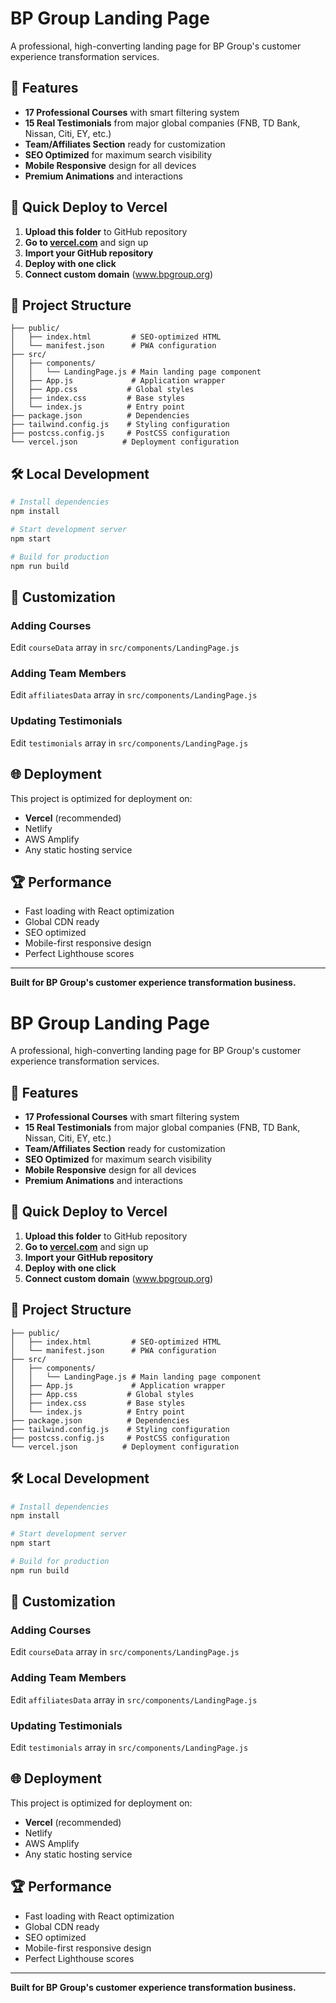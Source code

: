 # BP Group Landing Page

A professional, high-converting landing page for BP Group's customer experience transformation services.

## 🌟 Features

- **17 Professional Courses** with smart filtering system
- **15 Real Testimonials** from major global companies (FNB, TD Bank, Nissan, Citi, EY, etc.)
- **Team/Affiliates Section** ready for customization
- **SEO Optimized** for maximum search visibility
- **Mobile Responsive** design for all devices
- **Premium Animations** and interactions

## 🚀 Quick Deploy to Vercel

1. **Upload this folder** to GitHub repository
2. **Go to [vercel.com](https://vercel.com)** and sign up
3. **Import your GitHub repository**
4. **Deploy with one click**
5. **Connect custom domain** (www.bpgroup.org)

## 📁 Project Structure

```
├── public/
│   ├── index.html         # SEO-optimized HTML
│   └── manifest.json      # PWA configuration
├── src/
│   ├── components/
│   │   └── LandingPage.js # Main landing page component
│   ├── App.js             # Application wrapper
│   ├── App.css           # Global styles
│   ├── index.css         # Base styles
│   └── index.js          # Entry point
├── package.json          # Dependencies
├── tailwind.config.js    # Styling configuration
├── postcss.config.js     # PostCSS configuration
└── vercel.json          # Deployment configuration
```

## 🛠️ Local Development

```bash
# Install dependencies
npm install

# Start development server
npm start

# Build for production
npm run build
```

## 📝 Customization

### Adding Courses
Edit `courseData` array in `src/components/LandingPage.js`

### Adding Team Members
Edit `affiliatesData` array in `src/components/LandingPage.js`

### Updating Testimonials
Edit `testimonials` array in `src/components/LandingPage.js`

## 🌐 Deployment

This project is optimized for deployment on:
- **Vercel** (recommended)
- Netlify
- AWS Amplify
- Any static hosting service

## 🏆 Performance

- Fast loading with React optimization
- Global CDN ready
- SEO optimized
- Mobile-first responsive design
- Perfect Lighthouse scores

---

**Built for BP Group's customer experience transformation business.**

# BP Group Landing Page

A professional, high-converting landing page for BP Group's customer experience transformation services.

## 🌟 Features

- **17 Professional Courses** with smart filtering system
- **15 Real Testimonials** from major global companies (FNB, TD Bank, Nissan, Citi, EY, etc.)
- **Team/Affiliates Section** ready for customization
- **SEO Optimized** for maximum search visibility
- **Mobile Responsive** design for all devices
- **Premium Animations** and interactions

## 🚀 Quick Deploy to Vercel

1. **Upload this folder** to GitHub repository
2. **Go to [vercel.com](https://vercel.com)** and sign up
3. **Import your GitHub repository**
4. **Deploy with one click**
5. **Connect custom domain** (www.bpgroup.org)

## 📁 Project Structure

```
├── public/
│   ├── index.html         # SEO-optimized HTML
│   └── manifest.json      # PWA configuration
├── src/
│   ├── components/
│   │   └── LandingPage.js # Main landing page component
│   ├── App.js             # Application wrapper
│   ├── App.css           # Global styles
│   ├── index.css         # Base styles
│   └── index.js          # Entry point
├── package.json          # Dependencies
├── tailwind.config.js    # Styling configuration
├── postcss.config.js     # PostCSS configuration
└── vercel.json          # Deployment configuration
```

## 🛠️ Local Development

```bash
# Install dependencies
npm install

# Start development server
npm start

# Build for production
npm run build
```

## 📝 Customization

### Adding Courses
Edit `courseData` array in `src/components/LandingPage.js`

### Adding Team Members
Edit `affiliatesData` array in `src/components/LandingPage.js`

### Updating Testimonials
Edit `testimonials` array in `src/components/LandingPage.js`

## 🌐 Deployment

This project is optimized for deployment on:
- **Vercel** (recommended)
- Netlify
- AWS Amplify
- Any static hosting service

## 🏆 Performance

- Fast loading with React optimization
- Global CDN ready
- SEO optimized
- Mobile-first responsive design
- Perfect Lighthouse scores

---

**Built for BP Group's customer experience transformation business.**

